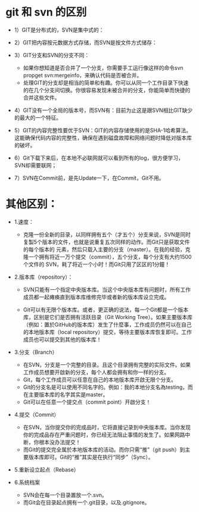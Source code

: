 # git 和 svn 的区别
+ 1）GIT是分布式的，SVN是集中式的：


+ 2）GIT把内容按元数据方式存储，而SVN是按文件方式储存：


+ 3）GIT分支和SVN的分支不同：
    + 如果你想知道是否合并了一个分支，你需要手工运行像这样的命令svn propget svn:mergeinfo，来确认代码是否被合并。
    + 处理GIT的分支却是相当的简单和有趣。你可以从同一个工作目录下快速的在几个分支间切换。你很容易发现未被合并的分支，你能简单而快捷的合并这些文件。


+ 4）GIT没有一个全局的版本号，而SVN有：目前为止这是跟SVN相比GIT缺少的最大的一个特征。

+ 5）GIT的内容完整性要优于SVN：GIT的内容存储使用的是SHA-1哈希算法。这能确保代码内容的完整性，确保在遇到磁盘故障和网络问题时降低对版本库的破坏。

+ 6）Git下载下来后，在本地不必联网就可以看到所有的log，很方便学习，SVN却需要联网；

+ 7）SVN在Commit前，是先Update一下，在Commit，Git不用。

# 其他区别：

+ 1.速度：

    + 克隆一份全新的目录，以同样拥有五个（才五个）分支来说，SVN是同时复製5个版本的文件，也就是说重复五次同样的动作。而Git只是获取文件的每个版本的 元素，然后只载入主要的分支（master）。在我的经验，克隆一个拥有将近一万个提交（commit），五个分支，每个分支有大约1500个文件的 SVN，耗了将近一个小时！而Git只用了区区的1分鐘！

+ 2.版本库（repository）：

    + SVN只能有一个指定中央版本库。当这个中央版本库有问题时，所有工作成员都一起瘫痪直到版本库维修完毕或者新的版本库设立完成。

    + Git可以有无限个版本库。或者，更正确的说法，每一个Git都是一个版本库，区别是它们是否拥有活跃目录（Git Working Tree）。如果主要版本库（例如：置於GitHub的版本库）发生了什麼事，工作成员仍然可以在自己的本地版本库（local repository）提交，等待主要版本库恢复即可。工作成员也可以提交到其他的版本库！

+ 3.分支（Branch）

    + 在SVN，分支是一个完整的目录。且这个目录拥有完整的实际文件。如果工作成员想要开啟新的分支，每个人都会拥有和你一样的分支。
    + Git，每个工作成员可以任意在自己的本地版本库开啟无限个分支。
    + Git的分支名是可以使用不同名字的。例如：我的本地分支名為testing，而在主要版本库的名字其实是master。
    + Git可以在任意一个提交点（commit point）开啟分支！

+ 4.提交（Commit）

    + 在SVN，当你提交你的完成品时，它将直接记录到中央版本库。当你发现你的完成品存在严重问题时，你已经无法阻止事情的发生了。如果网路中断，你根本没办法提交！
    + 而Git的提交完全属於本地版本库的活动。而你只需“推”（git push）到主要版本库即可。Git的“推”其实是在执行“同步”（Sync）。

+ 5.重新设立起点（Rebase）

+ 6.系统档案
    + SVN会在每一个目录置放一个.svn。
    + 而Git会在目录起点拥有一个.git目录，以及.gitignore。

